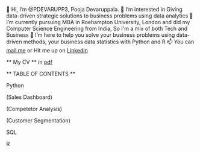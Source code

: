 
👋 Hi, I’m @PDEVARUPP3, Pooja Devaruppala. 
👀 I’m interested in Giving data-driven strategic solutions to business problems using data analytics 
🌱 I’m currently pursuing MBA in Roehampton University, London and did my Computer Science Engineering from India, So I'm a mix of both Tech and Business 
💞️ I’m here to help you solve your business problems using data-driven methods, your business data statistics with Python and R 
📫 You can [mail me](devaruppalapriya@gmail.com) or Hit me up on [Linkedin](https://www.linkedin.com/in/pooja-devaruppala-b13532)

** My CV ** in [pdf](https://github.com/PDEVARUPP3/PDEVARUPP3/blob/main/pooja_cv_new-github.pdf)

** TABLE OF CONTENTS **

Python 

(Sales Dashboard)

(Competetor Analysis)

(Customer Segmentation)


SQL 


R



